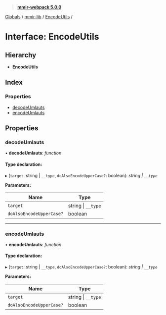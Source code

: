 > **[mmir-webpack 5.0.0](../README.md)**

[Globals](../README.md) / [mmir-lib](../modules/mmir_lib.md) / [EncodeUtils](mmir_lib.encodeutils.md) /

# Interface: EncodeUtils

## Hierarchy

* **EncodeUtils**

## Index

### Properties

* [decodeUmlauts](mmir_lib.encodeutils.md#decodeumlauts)
* [encodeUmlauts](mmir_lib.encodeutils.md#encodeumlauts)

## Properties

###  decodeUmlauts

• **decodeUmlauts**: *function*

#### Type declaration:

▸ (`target`: string | `__type`, `doAlsoEncodeUpperCase?`: boolean): *string | `__type`*

**Parameters:**

Name | Type |
------ | ------ |
`target` | string \| `__type` |
`doAlsoEncodeUpperCase?` | boolean |

___

###  encodeUmlauts

• **encodeUmlauts**: *function*

#### Type declaration:

▸ (`target`: string | `__type`, `doAlsoEncodeUpperCase?`: boolean): *string | `__type`*

**Parameters:**

Name | Type |
------ | ------ |
`target` | string \| `__type` |
`doAlsoEncodeUpperCase?` | boolean |